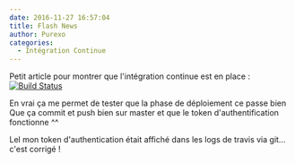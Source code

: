 ```yaml
---
date: 2016-11-27 16:57:04
title: Flash News
author: Purexo
categories:
  - Intégration Continue
---
```


Petit article pour montrer que l'intégration continue est en place : [![Build Status](https://travis-ci.org/ES-Community/ES-Community.github.io.svg?branch=source)](https://travis-ci.org/ES-Community/ES-Community.github.io)

En vrai ça me permet de tester que la phase de déploiement ce passe bien
Que ça commit et push bien sur master et que le token d'authentification fonctionne ^^

Lel mon token d'authentication était affiché dans les logs de travis via git... c'est corrigé !